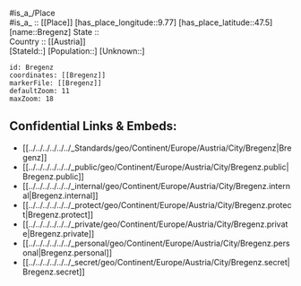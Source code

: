 ﻿---
location: [47.5,9.77] 
mapzoom: [7,12] 
mapmarker: city 
type: City
tags:
- geo/City


SpocWebEntityId: 29329
isDeleted: false
confidential: public

---
#is_a_/Place  
#is_a_ :: [[Place]] 
[has_place_longitude::9.77] 
[has_place_latitude::47.5] 
[name::Bregenz] 
State ::  
Country :: [[Austria]]  
[StateId::] 
[Population::] 
[Unknown::] 


```leaflet
id: Bregenz
coordinates: [[Bregenz]] 
markerFile: [[Bregenz]] 
defaultZoom: 11 
maxZoom: 18
```


## Confidential Links & Embeds: 
- [[../../../../../../_Standards/geo/Continent/Europe/Austria/City/Bregenz|Bregenz]] 
- [[../../../../../../_public/geo/Continent/Europe/Austria/City/Bregenz.public|Bregenz.public]] 
- [[../../../../../../_internal/geo/Continent/Europe/Austria/City/Bregenz.internal|Bregenz.internal]] 
- [[../../../../../../_protect/geo/Continent/Europe/Austria/City/Bregenz.protect|Bregenz.protect]] 
- [[../../../../../../_private/geo/Continent/Europe/Austria/City/Bregenz.private|Bregenz.private]] 
- [[../../../../../../_personal/geo/Continent/Europe/Austria/City/Bregenz.personal|Bregenz.personal]] 
- [[../../../../../../_secret/geo/Continent/Europe/Austria/City/Bregenz.secret|Bregenz.secret]] 
